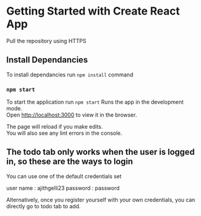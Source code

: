 # Getting Started with Create React App

Pull the repository using HTTPS

## Install Dependancies
To install dependancies run `npm install` command


### `npm start`
To start the application run `npm start`
Runs the app in the development mode.\
Open [http://localhost:3000](http://localhost:3000) to view it in the browser.

The page will reload if you make edits.\
You will also see any lint errors in the console.


## The todo tab only works when the user is logged in, so these are the ways to login
You can use one of the default credentials set

user name : ajithgelli23
password : password

Alternatively, once you register yourself with your own credentials, you can directly go to todo tab to add.
